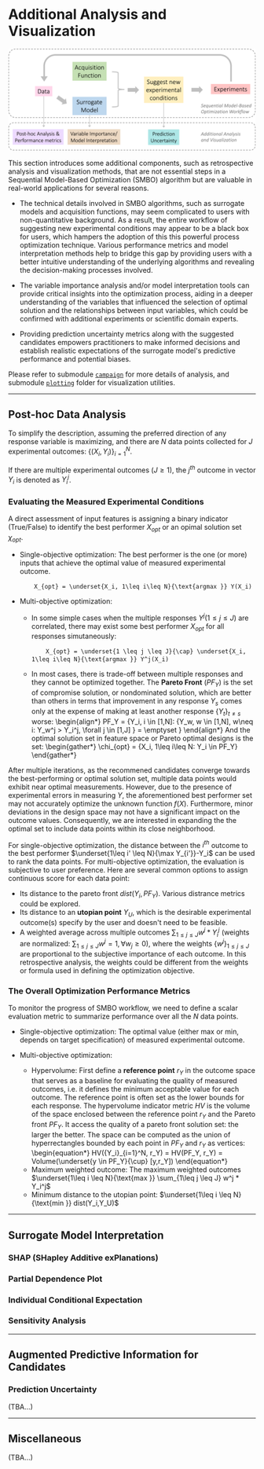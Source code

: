 # Additional Analysis and Visualization


![APO Workflow](https://github.com/MSDLLCpapers/obsidian/blob/main/docs/_static/APO_workflow.png?raw=true)

This section introduces some additional components, such as retrospective analysis and visualization methods, that are not essential steps in a Sequential Model-Based Optimization (SMBO) algorithm but are valuable in real-world applications for several reasons.

* The technical details involved in SMBO algorithms, such as surrogate models and acquisition functions, may seem complicated to users with non-quantitative background. As a result, the entire workflow of suggesting new experimental conditions may appear to be a black box for users, which hampers the adoption of this this powerful process optimization technique. Various performance metrics and model interpretation methods help to bridge this gap by providing users with a better intuitive understanding of the underlying algorithms and revealing the decision-making processes involved.

* The variable importance analysis and/or model interpretation tools can provide critical insights into the optimization process, aiding in a deeper understanding of the variables that influenced the selection of optimal solution and the relationships between input variables, which could be confirmed with additional experiments or scientific domain experts.

* Providing prediction uncertainty metrics along with the suggested candidates empowers practitioners to make informed decisions and establish realistic expectations of the surrogate model's predictive performance and potential biases.


Please refer to submodule [`campaign`](https://github.com/MSDLLCpapers/obsidian/tree/main/obsidian/campaign) for more details of analysis, 
and submodule [`plotting`](https://github.com/MSDLLCpapers/obsidian/tree/main/obsidian/plotting) folder for visualization utilities.

---
## Post-hoc Data Analysis 

To simplify the description, assuming the preferred direction of any response variable is maximizing, and there are $N$ data points collected for $J$ experimental outcomes: $\{ (X_i,Y_i) \}_{i=1}^N$.

If there are multiple experimental outcomes ($J \geq 1$), the $j^{th}$ outcome in vector $Y_i$ is denoted as $Y_i^{j}$.

### Evaluating the Measured Experimental Conditions 

A direct assessment of input features is assigning a binary indicator (True/False) to identify the best performer $X_{opt}$ or an opimal solution set $\chi_{opt}$.
 
* Single-objective optimization: The best performer is the one (or more) inputs that achieve the optimal value of measured experimental outcome.
  ```{math}
      X_{opt} = \underset{X_i, 1\leq i\leq N}{\text{argmax }} Y(X_i)
  ```

* Multi-objective optimization: 
    - In some simple cases when the multiple responses $Y^j (1 \leq j \leq J)$ are correlated, there may exist some best performer $X_{opt}$ for all responses simutaneously:
      ```{math}
          X_{opt} = \underset{1 \leq j \leq J}{\cap} \underset{X_i, 1\leq i\leq N}{\text{argmax }} Y^j(X_i) 
      ```
    - In most cases, there is trade-off between multiple responses and they cannot be optimized together. The **Pareto Front** ($PF_Y$) is the set of compromise solution, or nondominated solution, which are better than others in terms that improvement in any response $Y_s$ comes only at the expense of making at least another response $\{ Y_t \}_{t\neq s}$ worse:
      \begin{align*}
          PF_Y = \{Y_i, i \in [1,N]: \{Y_w, w \in [1,N], w\neq i: Y_w^j > Y_i^j, \forall j \in [1,J] \} = \emptyset \}
      \end{align*}
      And the optimal solution set in feature space or Pareto optimal designs is the set:
      \begin{gather*}
          \chi_{opt} = \{X_i, 1\leq i\leq N: Y_i \in PF_Y\}
      \end{gather*}


After multiple iterations, as the recommened candidates converge towards the best-performing or optimal solution set, multiple data points would exhibit near optimal measurements.
However, due to the presence of experimental errors in measuring $Y$, the aforementioned best performer set may not accurately optimize the unknown function $f(X)$. Furthermore, minor deviations in the design space may not have a significant impact on the outcome values. Consequently, we are interested in expanding the the optimal set to include data points within its close neighborhood. 

For single-objective optimization, the distance between the $i^{th}$ outcome to the best performer $\underset{1\leq i' \leq N}{\max Y_{i'}\}-Y_i$ can be used to rank the data points. 
For multi-objective optimization, the evaluation is subjective to user preference. Here are several common options to assign continuous score for each data point: 
* Its distance to the pareto front $dist(Y_i, PF_Y)$. Various distrance metrics could be explored.
* Its distance to an **utopian point** $Y_U$, which is the desirable experimental outcome(s) specify by the user and doesn't need to be feasible.
* A weighted average across multiple outcomes $\sum_{1\leq j \leq J} w^j * Y_i^j$ (weights are normalized: $\sum_{1\leq j \leq J} w^j = 1, \forall w_j \geq 0$), where the weights $\{w^j\}_{1\leq j \leq J}$ are proportional to the subjective importance of each outcome. In this retrospective analysis, the weights could be different from the weights or formula used in defining the optimization objective. 




### The Overall Optimization Performance Metrics

To monitor the progress of SMBO workflow, we need to define a scalar evaluation metric to summarize performance over all the $N$ data points. 

* Single-objective optimization: The optimal value (either max or min, depends on target specification) of measured experimental outcome. 

* Multi-objective optimization:
  - Hypervolume: First define a **reference point** $r_Y$ in the outcome space that serves as a baseline for evaluating the quality of measured outcomes, i.e. it defines the minimum acceptable value for each outcome. The reference point is often set as the lower bounds for each response. The hypervolume indicator metric $HV$ is the volume of the space enclosed between the reference point $r_Y$ and the Pareto front $PF_Y$. It access the quality of a pareto front solution set: the larger the better. The space can be computed as the union of hyperrectangles bounded by each point in $PF_Y$ and $r_Y$ as vertices:
    \begin{equation*}
        HV(\{Y_i\}_{i=1}^N, r_Y) = HV(PF_Y, r_Y) = Volume(\underset{y \in PF_Y}{\cup} [y,r_Y])
    \end{equation*}
  - Maximum weighted outcome: The maximum weighted outcomes $\underset{1\leq i \leq N}{\text{max }} \sum_{1\leq j \leq J} w^j * Y_i^j$
  - Minimum distance to the utopian point: $\underset{1\leq i \leq N}{\text{min }} dist(Y_i,Y_U)$


---
## Surrogate Model Interpretation

### SHAP (SHapley Additive exPlanations) 

### Partial Dependence Plot

### Individual Conditional Expectation 

### Sensitivity Analysis 





---
## Augmented Predictive Information for Candidates



### Prediction Uncertainty
(TBA...)





---
## Miscellaneous

(TBA...)
